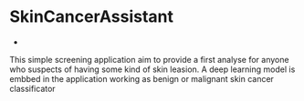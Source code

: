 # SkinCancerAssistant
-
This simple screening application aim to provide a first analyse for anyone who suspects of having some kind of skin leasion. 
A deep learning model is embbed in the application working as benign or malignant skin cancer classificator
